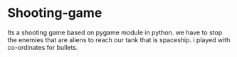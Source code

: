 # Shooting-game
Its a shooting game based on pygame module in python. we have to stop the enemies that are aliens to reach our tank that is spaceship. i played with co-ordinates for bullets.
